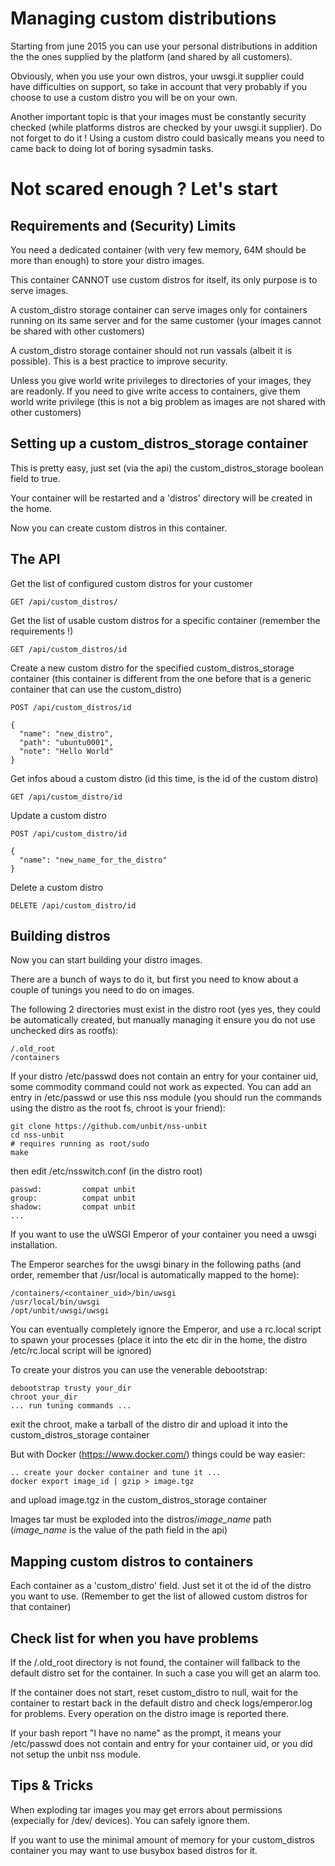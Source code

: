 Managing custom distributions
=============================

Starting from june 2015 you can use your personal distributions in addition
the the ones supplied by the platform (and shared by all customers).

Obviously, when you use your own distros, your uwsgi.it supplier could have difficulties
on support, so take in account that very probably if you choose to use a custom distro you will be on your own.

Another important topic is that your images must be constantly security checked (while platforms distros are checked by your uwsgi.it supplier). Do not forget to do it ! Using a custom distro could basically means you need to came back to doing lot of boring sysadmin tasks.

Not scared enough ? Let's start
===============================

Requirements and (Security) Limits
----------------------------------

You need a dedicated container (with very few memory, 64M should be more than enough) to store your distro images.

This container CANNOT use custom distros for itself, its only purpose is to serve images.

A custom_distro storage container can serve images only for containers running on its same server and for the same customer (your images cannot be shared with other customers)

A custom_distro storage container should not run vassals (albeit it is possible). This is a best practice to improve security.

Unless you give world write privileges to directories of your images, they are readonly. If you need to give write access to containers, give them world write privilege (this is not a big problem as images are not shared with other customers)

Setting up a custom_distros_storage container
---------------------------------------------

This is pretty easy, just set (via the api) the custom_distros_storage boolean field to true.

Your container will be restarted and a 'distros' directory will be created in the home.

Now you can create custom distros in this container.

The API
-------

Get the list of configured custom distros for your customer

```
GET /api/custom_distros/
```

Get the list of usable custom distros for a specific container (remember the requirements !)

```
GET /api/custom_distros/id
```

Create a new custom distro for the specified custom_distros_storage container (this container is different from the one before that is a generic container that can use the custom_distro)

```
POST /api/custom_distros/id

{
  "name": "new_distro",
  "path": "ubuntu0001",
  "note": "Hello World"
}
```

Get infos aboud a custom distro (id this time, is the id of the custom distro)

```
GET /api/custom_distro/id
```

Update a custom distro

```
POST /api/custom_distro/id

{
  "name": "new_name_for_the_distro"
}
```

Delete a custom distro

```
DELETE /api/custom_distro/id
```


Building distros
----------------

Now you can start building your distro images.

There are a bunch of ways to do it, but first you need to know about a couple of tunings you need
to do on images.

The following 2 directories must exist in the distro root (yes yes, they could be automatically created, but manually managing it ensure you do not use unchecked dirs as rootfs):

```
/.old_root
/containers
```

If your distro /etc/passwd does not contain an entry for your container uid, some commodity command could not work
as expected. You can add an entry in /etc/passwd or use this nss module (you should run the commands using the distro as the root fs, chroot is your friend):

```
git clone https://github.com/unbit/nss-unbit
cd nss-unbit
# requires running as root/sudo
make
```

then edit /etc/nsswitch.conf (in the distro root)

```
passwd:         compat unbit
group:          compat unbit
shadow:         compat unbit
...
```

If you want to use the uWSGI Emperor of your container you need a uwsgi installation.

The Emperor searches for the uwsgi binary in the following paths (and order, remember that /usr/local is automatically mapped to the home):

```
/containers/<container_uid>/bin/uwsgi
/usr/local/bin/uwsgi
/opt/unbit/uwsgi/uwsgi
```

You can eventually completely ignore the Emperor, and use a rc.local script to spawn your processes (place it into the etc dir in the home, the distro /etc/rc.local script will be ignored)

To create your distros you can use the venerable debootstrap:

```
debootstrap trusty your_dir
chroot your_dir
... run tuning commands ...
```

exit the chroot, make a tarball of the distro dir and upload it into the custom_distros_storage container

But with Docker (https://www.docker.com/) things could be way easier:

```
.. create your docker container and tune it ...
docker export image_id | gzip > image.tgz
```

and upload image.tgz in the custom_distros_storage container

Images tar must be exploded into the distros/_image_name_ path (_image_name_ is the value of the path field in the api)

Mapping custom distros to containers
------------------------------------

Each container as a 'custom_distro' field. Just set it ot the id of the distro you want to use. (Remember to get the list of allowed custom distros for that container)

Check list for when you have problems
-------------------------------------

If the /.old_root directory is not found, the container will fallback to the default distro set for the container. In such a case you will get an alarm too.

If the container does not start, reset custom_distro to null, wait for the container to restart back in the default distro and check logs/emperor.log for problems. Every operation on the distro image is reported there.

If your bash report "I have no name" as the prompt, it means your /etc/passwd does not contain and entry for your container uid, or you did not setup the unbit nss module.


Tips & Tricks
-------------

When exploding tar images you may get errors about permissions (expecially for /dev/ devices). You can safely ignore them.

If you want to use the minimal amount of memory for your custom_distros container you may want to use busybox based distros for it.
